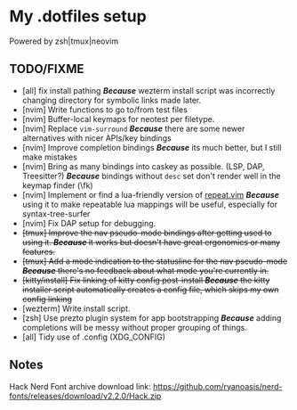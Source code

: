 # My .dotfiles setup

Powered by zsh|tmux|neovim

## TODO/FIXME

 * [all] fix install pathing ___Because___ wezterm install script was incorrectly changing directory for symbolic links made later.
 * [nvim] Write functions to go to/from test files
 * [nvim] Buffer-local keymaps for neotest per filetype.
 * [nvim] Replace `vim-surround` ___Because___ there are some newer alternatives with nicer APIs/key bindings
 * [nvim] Improve completion bindings ___Because___ its much better, but I still make mistakes
 * [nvim] Bring as many bindings into caskey as possible. (LSP, DAP, Treesitter?) ___Because___ bindings without `desc` set don't render well in the keymap finder (\fk)
 * [nvim] Implement or find a lua-friendly version of [repeat.vim](https://github.com/tpope/repeat.vim) ___Because___ using it to make repeatable lua mappings will be useful, especially for syntax-tree-surfer
 * [nvim] Fix DAP setup for debugging.
 * ~~[tmux] Improve the nav pseudo-mode bindings after getting used to using it. ___Because___ it works but doesn't have great ergonomics or many features.~~
 * ~~[tmux] Add a mode indication to the statusline for the nav pseudo-mode ___Because___ there's no feedback about what mode you're currently in.~~
 * ~~[kitty/install] Fix linking of kitty config post-install ___Because___ the kitty installer script automatically creates a config file, which skips my own config linking~~
 * [wezterm] Write install script.
 * [zsh] Use prezto plugin system for app bootstrapping ___Because___ adding completions will be messy without proper grouping of things.
 * [all] Tidy use of .config (XDG_CONFIG)

## Notes

Hack Nerd Font archive download link: https://github.com/ryanoasis/nerd-fonts/releases/download/v2.2.0/Hack.zip
